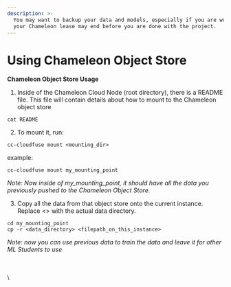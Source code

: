 ```yaml
---
description: >-
  You may want to backup your data and models, especially if you are worried
  your Chameleon lease may end before you are done with the project.
---
```


# Using Chameleon Object Store

**Chameleon Object Store Usage**

1. Inside of the Chameleon Cloud Node (root directory), there is a README file. This file will contain details about how to mount to the Chameleon object store

```
cat README
```

2. To mount it, run:

```
cc-cloudfuse mount <mounting_dir>
```

example:

```
cc-cloudfuse mount my_mounting_point
```

_Note: Now inside of my\_mounting\_point, it should have all the data you previously pushed to the Chameleon Object Store._

3. Copy all the data from that object store onto the current instance. Replace <> with the actual data directory.

```
cd my_mounting_point
cp -r <data_directory> <filepath_on_this_instance>
```

_Note: now you can use previous data to train the data and leave it for other ML Students to use_

\
\
\

